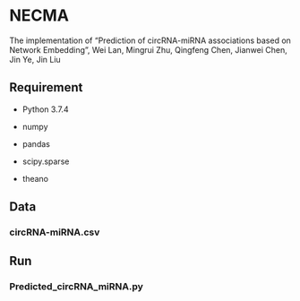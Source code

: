 # NECMA
The implementation of “Prediction of circRNA-miRNA associations based on Network Embedding”, Wei Lan, Mingrui Zhu, Qingfeng Chen, Jianwei Chen, Jin Ye, Jin Liu
## Requirement
- Python 3.7.4

- numpy

- pandas

- scipy.sparse

- theano

## Data

### circRNA-miRNA.csv

## Run

### Predicted_circRNA_miRNA.py

